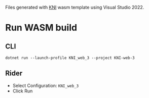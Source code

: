 
Files generated with [KNI](https://github.com/kniEngine/kni) wasm template using Visual Studio 2022.

# Run WASM build

## CLI
```
dotnet run --launch-profile KNI_web_3 --project KNI-web-3
```

## Rider
- Select Configuration: `KNI_web_3`
- Click Run
